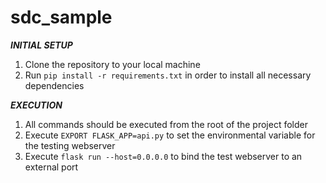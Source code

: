 # sdc_sample

*****INITIAL SETUP*****
1. Clone the repository to your local machine
2. Run `pip install -r requirements.txt` in order to install all necessary dependencies

*****EXECUTION*****
1. All commands should be executed from the root of the project folder
2. Execute `EXPORT FLASK_APP=api.py` to set the environmental variable for the testing webserver
3. Execute `flask run --host=0.0.0.0` to bind the test webserver to an external port


